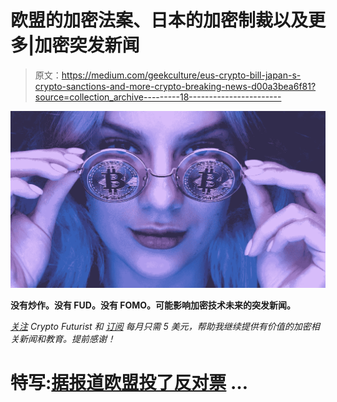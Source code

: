 # 欧盟的加密法案、日本的加密制裁以及更多|加密突发新闻

> 原文：<https://medium.com/geekculture/eus-crypto-bill-japan-s-crypto-sanctions-and-more-crypto-breaking-news-d00a3bea6f81?source=collection_archive---------18----------------------->

![](img/1072849a0f3863938749dcf84d3422bb.png)

**没有炒作。没有 FUD。没有 FOMO。可能影响加密技术未来的突发新闻。**

[*关注*](/@cryptofuturist) *Crypto Futurist 和* [*订阅*](https://pacelavia.medium.com/membership) *每月只需 5 美元，帮助我继续提供有价值的加密相关新闻和教育。提前感谢！*

# 特写:[据报道欧盟投了反对票](https://cryptopotato.com/european-union-reportedly-votes-against-banning-proof-of-work-cryptocurrencies/) …